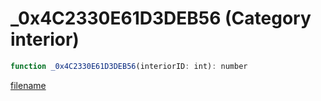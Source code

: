 # _0x4C2330E61D3DEB56 (Category interior)

```js
function _0x4C2330E61D3DEB56(interiorID: int): number
```

[filename](_0x4C2330E61D3DEB56_m.md ':include')